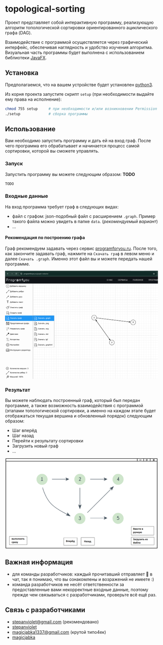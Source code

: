 # topological-sorting
<p>Проект представляет собой интерактивную программу, реализующую алгоритм топологической сортировки ориентированного ациклического графа (DAG).</p>

Взаимодействие с программой осуществляется через графический интерфейс, обеспечивая наглядность и удобство изучения алгоритма. Визуальная часть программы будет выполнена с использованием библиотеки [JavaFX](https://openjfx.io/).

## Установка
Предполагаемся, что на вашем устройстве будет установлен [python3](https://www.python.org/). <br />

Из корня проекта запустите скрипт `setup` (при необходимости выдайте ему права на исполнение):

```sh
chmod 755 setup     # при необходимости и/или возникновении Permission dined
./setup             # сборка программы
```

## Использование
<p>Вам необходимо запустить программу и дать ей на вход граф. После чего программа его обрабатывает и начинается процесс самой сортировки, которой вы сможете управлять.</p>

### Запуск
<p>Запустить программу вы можете следующим образом: <b>TODO</b></p>

```sh
TODO
```

### Входные данные
<p>На вход программа требует граф в следующих видах:</p>

- файл с графом: json-подобный файл с расширением `.graph`. Пример такого файла можно увидеть в папке `data`. (<i>рекомендуемый вариант</i>)
- ...

#### Рекомендация по построению графа
Граф рекомендуем задавать через сервис [programforyou.ru](https://programforyou.ru/graph-redactor). После того, как закончите задавать граф, нажмите на `Скачать граф` в левом меню и далее `Скачать .graph`. Именно этот файл вы и можете передать нашей программе.

<img src="./data/graph-resource.png" alt="graph-resource-image" />

### Результат
<p>Вы можете наблюдать построенный граф, который был передан программе, а также возможность взаимодействия с программой (этапами топологической сортировки, а именно на каждом этапе будет отображаться текущая вершина и обновленный порядок) следующим образом:</p>

- Шаг вперёд
- Шаг назад
- Перейти к результату сортировки
- Загрузить новый граф
- ...

<img src="./data/example.png" alt="sketch-image" />

## Важная информация
- для команды разработчиков: каждый прочитавший отправляет 🍌 в чат, так я понимаю, что вы ознакомлены и возражений не имеете :)
- команда разработчиков не несёт ответственности за предоставленные вами некорректные входные данные, поэтому прежде чем связываться с разработчиками, проверьте всё ещё раз.

## Связь с разработчиками
- stepanviolet@gmail.com (рекомендовано)
- [stepanviolet](https://vk.com/stepanviolet)
- magicjabka1337@gmail.com (крутой типо4ек)
- [magicjabka](https://vk.com/emokaaa)

